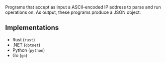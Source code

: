 Programs that accept as input a ASCII-encoded IP address to parse and run operations on. As output, these programs produce a JSON object.

## Implementations
 - Rust (`rust`)
 - .NET (`dotnet`)
 - Python (`python`)
 - Go (`go`)